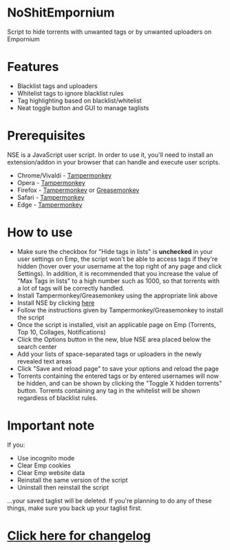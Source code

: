 # NoShitEmpornium
Script to hide torrents with unwanted tags or by unwanted uploaders on Empornium

# Features
- Blacklist tags and uploaders
- Whitelist tags to ignore blacklist rules
- Tag highlighting based on blacklist/whitelist
- Neat toggle button and GUI to manage taglists

# Prerequisites
NSE is a JavaScript user script. In order to use it, you'll need to install an extension/addon in your browser that can handle and execute user scripts.

* Chrome/Vivaldi - [Tampermonkey](https://chrome.google.com/webstore/detail/tampermonkey/dhdgffkkebhmkfjojejmpbldmpobfkfo?hl=en)
* Opera - [Tampermonkey](https://addons.opera.com/en/extensions/details/tampermonkey-beta/)
* Firefox - [Tampermonkey](https://addons.mozilla.org/en-US/firefox/addon/tampermonkey/) or [Greasemonkey](https://addons.mozilla.org/en-US/firefox/addon/greasemonkey/)
* Safari - [Tampermonkey](https://tampermonkey.net/?browser=safari)
* Edge - [Tampermonkey](https://tampermonkey.net/?browser=edge)

# How to use
* Make sure the checkbox for "Hide tags in lists" is **unchecked** in your user settings on Emp, the script won't be able to access tags if they're hidden (hover over your username at the top right of any page and click Settings). In addition, it is recommended that you increase the value of "Max Tags in lists" to a high number such as 1000, so that torrents with a lot of tags will be correctly handled.
* Install Tampermonkey/Greasemonkey using the appropriate link above
* Install NSE by clicking [here](https://github.com/ceodoe/noshitempornium/raw/master/NoShitEmpornium.user.js)
* Follow the instructions given by Tampermonkey/Greasemonkey to install the script
* Once the script is installed, visit an applicable page on Emp (Torrents, Top 10, Collages, Notifications)
* Click the Options button in the new, blue NSE area placed below the search center
* Add your lists of space-separated tags or uploaders in the newly revealed text areas
* Click "Save and reload page" to save your options and reload the page
* Torrents containing the entered tags or by entered usernames will now be hidden, and can be shown by clicking the "Toggle X hidden torrents" button. Torrents containing any tag in the whitelist will be shown regardless of blacklist rules.

# Important note
If you:

* Use incognito mode
* Clear Emp cookies
* Clear Emp website data
* Reinstall the same version of the script
* Uninstall then reinstall the script

...your saved taglist will be deleted. If you're planning to do any of these things, make sure you back up your taglist first.

# [Click here for changelog](https://github.com/ceodoe/noshitempornium/blob/master/CHANGELOG.md)
